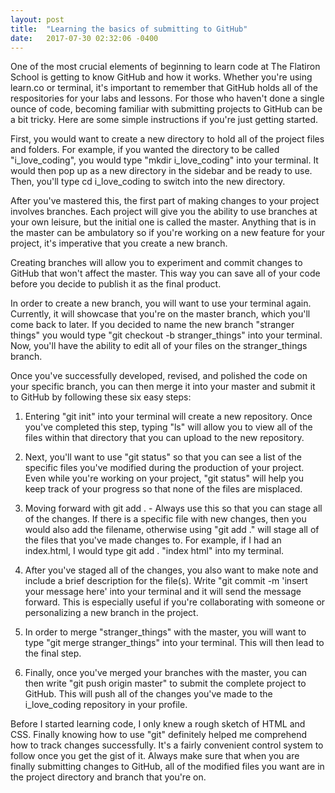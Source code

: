 ```yaml
---
layout: post
title:  "Learning the basics of submitting to GitHub"
date:   2017-07-30 02:32:06 -0400
---
```



One of the most crucial elements of beginning to learn code at The Flatiron School is getting to know GitHub and how it works. Whether you're using learn.co or terminal, it's important to remember that GitHub holds all of the respositories for your labs and lessons. For those who haven't done a single ounce of code, becoming familiar with submitting projects to GitHub can be a bit tricky. Here are some simple instructions if you're just getting started. 

First, you would want to create a new directory to hold all of the project files and folders. For example, if you wanted the directory to be called "i_love_coding", you would type "mkdir i_love_coding" into your terminal. It would then pop up as a new directory in the sidebar and be ready to use. Then, you'll type cd i_love_coding to switch into the new directory.

After you've mastered this, the first part of making changes to your project involves branches. Each project will give you the ability to use branches at your own leisure, but the initial one is called the master. Anything that is in the master can be ambulatory so if you're working on a new feature for your project, it's imperative that you create a new branch. 

Creating branches will allow you to experiment and commit changes to GitHub that won't affect the master. This way you can save all of your code before you decide to publish it as the final product. 

In order to create a new branch, you will want to use your terminal again. Currently, it will showcase that you're on the master branch, which you'll come back to later. If you decided to name the new branch "stranger things" you would type "git checkout -b stranger_things" into your terminal. Now, you'll have the ability to edit all of your files on the stranger_things branch.

Once you've successfully developed, revised, and polished the code on your specific branch, you can then merge it into your master and submit it to GitHub by following these six easy steps:

1. Entering "git init" into your terminal will create a new repository. Once you've completed this step, typing "ls" will allow you to view all of the files within that directory that you can upload to the new repository. 

2. Next, you'll want to use "git status" so that you can see a list of the specific files you've modified during the production of your project. Even while you're working on your project, "git status" will help you keep track of your progress so that none of the files are misplaced.

3. Moving forward with git add . - Always use this so that you can stage all of the changes. If there is a specific file with new changes, then you would also add the filename, otherwise using "git add ." will stage all of the files that you've made changes to. For example, if I had an index.html, I would type git add . "index html" into my terminal. 

4. After you've staged all of the changes, you also want to make note and include a brief description for the file(s). Write "git commit -m 'insert your message here' into your terminal and it will send the message forward. This is especially useful if you're collaborating with someone or personalizing a new branch in the project.

5. In order to merge "stranger_things" with the master, you will want to type "git merge stranger_things" into your terminal. This will then lead to the final step.

6. Finally, once you've merged your branches with the master, you can then write "git push origin master" to submit the complete project to GitHub. This will push all of the changes you've made to the i_love_coding repository in your profile.

Before I started learning code, I only knew a rough sketch of HTML and CSS. Finally knowing how to use "git" definitely helped me comprehend how to track changes successfully. It's a fairly convenient control system to follow once you get the gist of it. Always make sure that when you are finally submitting changes to GitHub, all of the modified files you want are in the project directory and branch that you're on.

